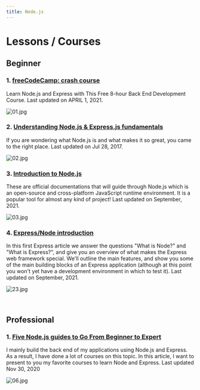 ```yaml
---
title: Node.js
---
```


# Lessons / Courses

## Beginner

### 1. [freeCodeCamp: crash course](https://www.freecodecamp.org/news/free-8-hour-node-express-course/)

Learn Node.js and Express with This Free 8-hour Back End Development Course. Last updated on APRIL 1, 2021.

![01.jpg](https://www.freecodecamp.org/news/content/images/size/w2000/2021/04/nodeexpress.png)

### 2. [Understanding Node.js & Express.js fundamentals](https://medium.com/@LindaVivah/the-beginners-guide-understanding-node-js-express-js-fundamentals-e15493462be1)

If you are wondering what Node.js is and what makes it so great, you came to the right place. Last updated on Jul 28, 2017.

![02.jpg](https://miro.medium.com/max/819/1*yYN3pRB9mGS-IG_-agqDvA.png)

### 3. [Introduction to Node.js](https://nodejs.dev/learn)

These are official documentations that will guide through Node.js which is an open-source and cross-platform JavaScript runtime environment. It is a popular tool for almost any kind of project! Last updated on September, 2021.

![03.jpg](http://cdn.shopify.com/s/files/1/0437/7057/7061/files/developer-illustration_1200x1200.png?v=1596858496)

### 4. [Express/Node introduction](https://developer.mozilla.org/en-US/docs/Learn/Server-side/Express_Nodejs/Introduction)

In this first Express article we answer the questions "What is Node?" and "What is Express?", and give you an overview of what makes the Express web framework special. We'll outline the main features, and show you some of the main building blocks of an Express application (although at this point you won't yet have a development environment in which to test it). Last updated on September, 2021.

![23.jpg](https://vvvv.org/sites/default/files/nodejs-1024x768.png)



<br />



## Professional

### 1. [Five Node.js guides to Go From Beginner to Expert](https://betterprogramming.pub/5-node-js-express-tutorials-to-go-from-beginner-to-expert-f658b9331402?gi=1c61931a3dc5)

I mainly build the back end of my applications using Node.js and Express. As a result, I have done a lot of courses on this topic. In this article, I want to present to you my favorite courses to learn Node and Express. Last updated Nov 30, 2020

![06.jpg](https://miro.medium.com/max/1400/0*Fo4AVqZj1-MvYgzu)

<br />
<br />
<br />

